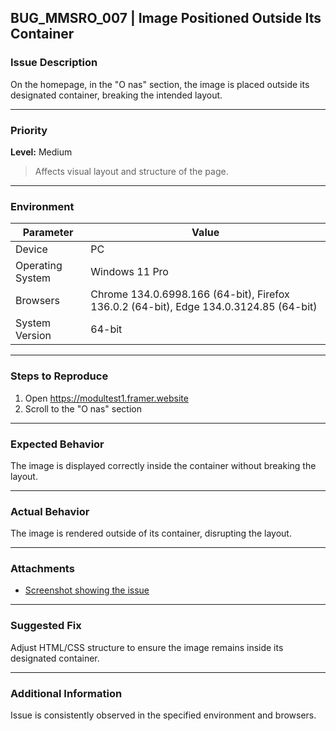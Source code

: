 ## BUG_MMSRO_007 | Image Positioned Outside Its Container

### Issue Description

On the homepage, in the "O nas" section, the image is placed outside its designated container, breaking the intended layout.

---

### Priority

**Level:** Medium

> Affects visual layout and structure of the page.

---

### Environment

| Parameter        | Value                                                                                 |
| ---------------- | ------------------------------------------------------------------------------------- |
| Device           | PC                                                                                    |
| Operating System | Windows 11 Pro                                                                        |
| Browsers         | Chrome 134.0.6998.166 (64-bit), Firefox 136.0.2 (64-bit), Edge 134.0.3124.85 (64-bit) |
| System Version   | 64-bit                                                                                |

---

### Steps to Reproduce

1. Open https://modultest1.framer.website
2. Scroll to the "O nas" section

---

### Expected Behavior

The image is displayed correctly inside the container without breaking the layout.

---

### Actual Behavior

The image is rendered outside of its container, disrupting the layout.

---

### Attachments

- [Screenshot showing the issue](https://drive.google.com/file/d/1AUVzm6nW-rPyXGoFHHu3CcjKFGVJ56vl/view?usp=sharing)

---

### Suggested Fix

Adjust HTML/CSS structure to ensure the image remains inside its designated container.

---

### Additional Information

Issue is consistently observed in the specified environment and browsers.
